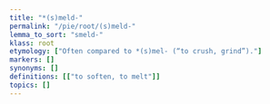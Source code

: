 ```yaml
---
title: "*(s)meld-"
permalink: "/pie/root/(s)meld-"
lemma_to_sort: "smeld-"
klass: root
etymology: ["Often compared to *(s)mel- (“to crush, grind”)."]
markers: []
synonyms: []
definitions: [["to soften, to melt"]]
topics: []
---
```

